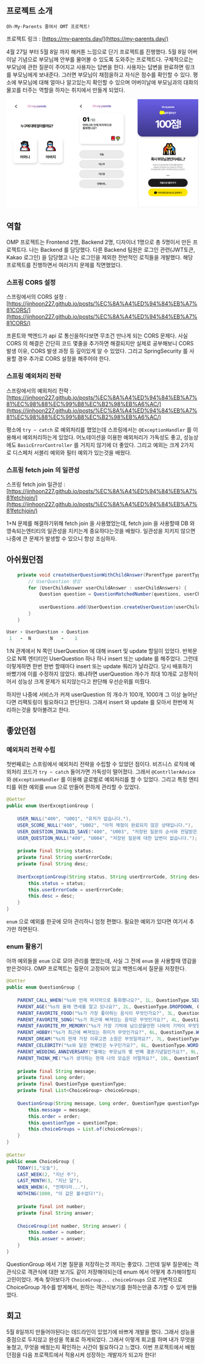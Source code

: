## 프로젝트 소개

```
Oh-My-Parents 줄여서 OMT 프로젝트!
```

프로젝트 링크 : [https://my-parents.day/](https://my-parents.day/) 

4월 27일 부터 5월 8일 까지 해커톤 느낌으로 단기 프로젝트를 진행했다. 5월 8일 어버이날 기념으로 부모님께
안부를 물어볼 수 있도록 도와주는 프로젝트다. 구체적으로는 부모님에 관한 질문이 주어지고 사용자는 답변을 한다.
사용자는 답변을 완료하면 링크를 부모님에게 보내준다. 그러면 부모님이 채점을하고 자식은 점수를 확인할 수 있다.
평소에 부모님에 대해 얼마나 알고있는지 확인할 수 있으며 어버이날에 부모님과의 대화의 물꼬를 터주는
역할을 하자는 취지에서 만들게 되었다.

<img src="./img/omp4.png">

## 역할

OMP 프로젝트는 Frontend 2명, Backend 2명, 디자이너 1명으로 총 5명이서 만든 프로젝트다.
나는 Backend 를 담당했다. 다른 Backend 팀원은 로그인 관련(JWT토큰, Kakao 로그인) 을 담당했고
나는 로그인을 제외한 전반적인 로직들을 개발했다. 해당 프로젝트를 진행하면서 여러가지 문제를 직면했었다.

### 스프링 CORS 설정

스프링에서의 CORS 설정 : [https://jinhoon227.github.io/posts/%EC%8A%A4%ED%94%84%EB%A7%81CORS/](https://jinhoon227.github.io/posts/%EC%8A%A4%ED%94%84%EB%A7%81CORS/)

프론트와 백엔드가 api 로 통신을하다보면 무조건 만나게 되는 CORS 문제다. 사실 CORS 의 해결은 간단히 코드 몇줄을
추가하면 해결되지만 실제로 공부해보니 CORS 발생 이유, CORS 발생 과정 등 깊이있게 알 수 있었다. 그리고
SpringSecurity 를 사용할 경우 추가로 CORS 설정을 해주어야 한다.

### 스프링 예외처리 전략

스프링에서의 예외처리 전략 : [https://jinhoon227.github.io/posts/%EC%8A%A4%ED%94%84%EB%A7%81%EC%98%88%EC%99%B8%EC%B2%98%EB%A6%AC/](https://jinhoon227.github.io/posts/%EC%8A%A4%ED%94%84%EB%A7%81%EC%98%88%EC%99%B8%EC%B2%98%EB%A6%AC/)

평소에 `try ~ catch` 로 예외처리를 했었는데 스프링에서는 `@ExceptionHandler` 를 이용해서 예외처리하는게 있었다.
어노테이션을 이용한 예외처리가 가독성도 좋고, 성능상에도 `BasicErrorController` 를 거치지 않기에 더 좋았다.
그리고 예외는 크게 2가지로 디스페처 서블리 예외와 필터 예외가 있는것을 배웠다.

### 스프링 fetch join 의 일관성

스프링 fetch join 일관성 : [https://jinhoon227.github.io/posts/%EC%8A%A4%ED%94%84%EB%A7%81fetchjoin/](https://jinhoon227.github.io/posts/%EC%8A%A4%ED%94%84%EB%A7%81fetchjoin/)

1+N 문제를 해결하기위해 fetch join 을 사용했었는데, fetch join 을 사용할때 DB 와 영속되는엔티티의 일관성을
지키는게 중요하다는것을 배웠다. 일관성을 지키지 않으면 나중에 큰 문제가 발생할 수 있으니 항상 조심하자.

## 아쉬웠던점

```java
    private void createUserQuestionWithChildAnswer(ParentType parentType, List<UserChildAnswer> userChildAnswers, User user, List<Question> questions, List<UserQuestion> userQuestions) {
        // UserQuestion 생성
        for (UserChildAnswer userChildAnswer : userChildAnswers) {
            Question question = QuestionMatchedNumber(questions, userChildAnswer);

            userQuestions.add(UserQuestion.createUserQuestion(userChildAnswer.getAnswer(), parentType, question, user));
        }
    }
```

```j
User - UserQuestion - Question
 1   -  N       N   -    1
```

1:N 관계에서 N 쪽인 UserQuestion 에 대해 insert 및 update 할일이 있었다. 반복문으로 N쪽 엔티티인
UserQuestion 하나 하나 insert 또는 update 를 해주었다. 그런데 이렇게하면 한번 한번 할때마다
insert 또는 update 쿼리가 날라갔다. 당시 배포하기 바빴기에 이를 수정하지 않았다.
왜냐하면 userQuestion 개수가 최대 10개로 고정적이어서 성능상 크게 문제가 되지않는다고 판단해 우선순위를 미뤘다.

하지만 나중에 서비스가 커져 userQuestion 의 개수가 100개, 1000개 그 이상 늘어난다면 리팩토링이 필요하다고
판단된다. 그래서 insert 와 update 를 모아서 한번에 처리하는것을 찾아볼려고 한다.

## 좋았던점

### 예외처리 전략 수립

첫번째로는 스프링에서 예외처리 전략을 수립할 수 있었던 점이다. 비즈니스 로직에 예외처리 코드가 `try ~ catch` 들어가면
가독성이 떨어졌다. 그래서 `@ContrllerAdvice` 와 `@ExceptionHandler` 를 이용해 글로벌로 예외처리를 할 수 있었다.
그리고 특정 엔티티를 위한 예외를 `enum` 으로 만들어 편하게 관리할 수 있었다.

```java
@Getter
public enum UserExceptionGroup {

    USER_NULL("400", "U001", "유저가 없습니다."),
    USER_SCORE_NULL("400", "U002", "아직 채점이 완료되지 않은 상태입니다."),
    USER_QUESTION_INVALID_SAVE("400", "U003", "저장된 질문의 순서와 전달받은 질문의 순서가 올바르지 않습니다."),
    USER_QUESTION_NULL("400", "U004", "저장된 질문에 대한 답변이 없습니다.");
    
    private final String status;
    private final String userErrorCode;
    private final String desc;

    UserExceptionGroup(String status, String userErrorCode, String desc) {
        this.status = status;
        this.userErrorCode = userErrorCode;
        this.desc = desc;
    }
}
```

`enum` 으로 예외를 한곳에 모아 관리하니 엄청 편했다. 필요한 예외가 있다면 여기서 추가만 하면된다.

### enum 활용기

아까 예외들을 `enum` 으로 모아 관리를 했었는데, 사실 그 전에 `enum` 을 사용할때 영감을 받은것이다.
OMP 프로젝트는 질문이 고정되어 있고 백엔드에서 질문을 저장한다.

```java
@Getter
public enum QuestionGroup {

    PARENT_CALL_WHEN("%s와 언제 마지막으로 통화했나요?", 1L, QuestionType.SELECT, ChoiceGroup.TODAY, ChoiceGroup.LAST_WEEK, ChoiceGroup.LAST_MONTH, ChoiceGroup.WHEN_WHEN),
    PARENT_AGE("%s의 올해 연세를 알고 있나요?", 2L, QuestionType.DROPDOWN, ChoiceGroup.NOTHING),
    PARENT_FAVORITE_FOOD("%s가 가장 좋아하는 음식이 무엇인가요?", 3L, QuestionType.WORD, ChoiceGroup.NOTHING),
    PARENT_FAVORITE_SONG("%s가 최근에 빠져있는 음악은 무엇인가요?", 4L, QuestionType.WORD, ChoiceGroup.NOTHING),
    PARENT_FAVORITE_MY_MEMORY("%s가 가장 기억에 남으셨을만한 나와의 기억이 무엇일까요?", 5L, QuestionType.SENTENCE, ChoiceGroup.NOTHING),
    PARENT_HOBBY("%s가 최근에 빠져있는 취미가 무엇인가요?", 6L, QuestionType.WORD, ChoiceGroup.NOTHING),
    PARENT_DREAM("%s의 현재 가장 이루고픈 소원은 무엇일까요?", 7L, QuestionType.SENTENCE, ChoiceGroup.NOTHING),
    PARENT_CELEBRITY("%s와 닮은 연예인은 누구인가요?", 8L, QuestionType.WORD, ChoiceGroup.NOTHING),
    PARENT_WEDDING_ANNIVERSARY("올해는 부모님의 몇 번째 결혼기념일인가요?", 9L, QuestionType.DROPDOWN, ChoiceGroup.NOTHING),
    PARENT_THINK_ME("%s가 생각하는 현재 나의 모습은 어떨까요?", 10L, QuestionType.SENTENCE, ChoiceGroup.NOTHING);

    private final String message;
    private final Long order;
    private final QuestionType questionType;
    private final List<ChoiceGroup> choiceGroups;

    QuestionGroup(String message, Long order, QuestionType questionType, ChoiceGroup... choiceGroups) {
        this.message = message;
        this.order = order;
        this.questionType = questionType;
        this.choiceGroups = List.of(choiceGroups);
    }
}

@Getter
public enum ChoiceGroup {
    TODAY(1,"오늘"),
    LAST_WEEK(2, "지난 주"),
    LAST_MONTH(3, "지난 달"),
    WHEN_WHEN(4, "언제더라..."),
    NOTHING(1000, "이 값은 볼수없다!");

    private final int number;
    private final String answer;

    ChoiceGroup(int number, String answer) {
        this.number = number;
        this.answer = answer;
    }
}
```

QuestionGroup 에서 기본 질문을 저장하는것 까지는 좋았다. 그런데 일부 질문에는
객관식으로 객관식에 대한 보기도 같이 저장해야되는데 enum 에서 어떻게 추가해야할지 고민이었다.
계속 찾아보다가 `ChoiceGroup... choiceGroups` 으로 가변적으로 ChoiceGroup 개수를 받게해서, 
원하는 객관식보기를 원하는만큼 추가할 수 있게 만들었다.


## 회고

5월 8일까지 만들어야된다는 데드라인이 있었기에 바쁘게 개발을 했다. 그래서 성능을 중점으로 두지않고
완성을 목표로 하게되었다. 그래서 이렇게 회고를 하며 내가 무엇을 놓쳤고, 무엇을 배웠는지
확인하는 시간이 필요하다고 느꼈다. 이번 프로젝트에서 배웠던점을 다음 프로젝트에서 적용시켜 성장하는
개발자가 되고자 한다!